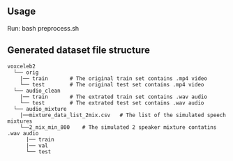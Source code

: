 ## Usage

Run: bash preprocess.sh


## Generated dataset file structure



	voxceleb2
	  └── orig
	    |── train     	# The original train set contains .mp4 video
	    └── test		# The original test set contains .mp4 video	
	  └── audio_clean	
	    |── train     	# The extrated train set contains .wav audio
	    └── test		# The extrated test set contains .wav audio	
	  └── audio_mixture
	    |──mixture_data_list_2mix.csv 	# The list of the simulated speech mixtures
	    └──2_mix_min_800 	# The simulated 2 speaker mixture contatins .wav audio	
	      |── train
	      |── val
	      └── test


